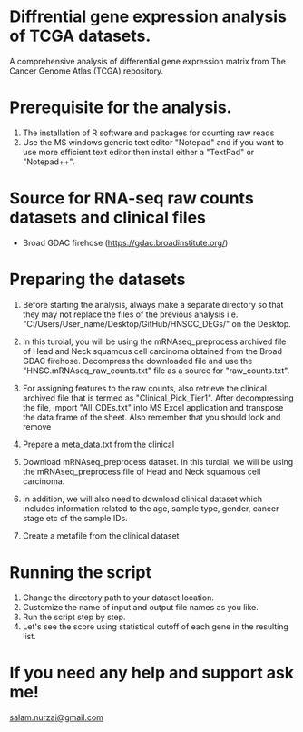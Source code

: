 # Diffrential gene expression analysis of TCGA datasets.
A comprehensive analysis of differential gene expression matrix from The Cancer Genome Atlas (TCGA) repository.

# Prerequisite for the analysis.
1. The installation of R software and packages for counting raw reads 
2. Use the MS windows generic text editor "Notepad" and if you want to use more efficient text editor then install either a "TextPad" or "Notepad++".   

# Source for RNA-seq raw counts datasets and clinical files
* Broad GDAC firehose (https://gdac.broadinstitute.org/)

# Preparing the datasets
1. Before starting the analysis, always make a separate directory so that they may not replace the files of the previous analysis i.e. "C:/Users/User_name/Desktop/GitHub/HNSCC_DEGs/" on the Desktop.   
2. In this turoial, you will be using the mRNAseq_preprocess archived file of Head and Neck squamous cell carcinoma obtained from the Broad GDAC firehose. Decompress the       downloaded file and use the "HNSC.mRNAseq_raw_counts.txt" file as a source for "raw_counts.txt".    
3. For assigning features to the raw counts, also retrieve the clinical archived file that is termed as "Clinical_Pick_Tier1". After decompressing the file, import "All_CDEs.txt" into MS Excel application and transpose the data frame of the sheet. Also remember that you should look and remove    
4. Prepare a meta_data.txt from the clinical 

3. Download mRNAseq_preprocess dataset. In this turoial, we will be using the mRNAseq_preprocess file of Head and Neck squamous cell carcinoma.   
4. In addition, we will also need to download clinical dataset which includes information related to the age, sample type, gender, cancer stage etc of the sample IDs.
5. Create a metafile from the clinical dataset    

# Running the script
1. Change the directory path to your dataset location. 
2. Customize the name of input and output file names as you like. 
3. Run the script step by step.
4. Let's see the score using statistical cutoff of each gene in the resulting list. 

# If you need any help and support ask me!
salam.nurzai@gmail.com


